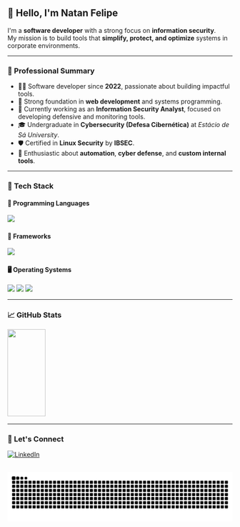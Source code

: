 ## 👋 Hello, I'm Natan Felipe

I'm a **software developer** with a strong focus on **information security**.  
My mission is to build tools that **simplify, protect, and optimize** systems in corporate environments.

---

### 💼 Professional Summary

- 👨‍💻 Software developer since **2022**, passionate about building impactful tools.
- 🚀 Strong foundation in **web development** and systems programming.
- 🔐 Currently working as an **Information Security Analyst**, focused on developing defensive and monitoring tools.
- 🎓 Undergraduate in **Cybersecurity (Defesa Cibernética)** at *Estácio de Sá University*.
- 🛡️ Certified in **Linux Security** by **IBSEC**.
- 🧠 Enthusiastic about **automation**, **cyber defense**, and **custom internal tools**.

---

### 🧰 Tech Stack

#### 🚀 Programming Languages

<div align="left">
  <img src="https://skillicons.dev/icons?i=typescript,java,python,c,powershell,bash&perline=10" />
</div>

#### 🚀 Frameworks

<div align="left">
  <img src="https://skillicons.dev/icons?i=spring,nest,express,angular,react&perline=10" />
</div>

#### 🖥️ Operating Systems

<div align="left">
  <img src="https://skillicons.dev/icons?i=debian,kali,ubuntu,redhat,windows&perline=10" />
  <img src="https://tryhackme.com/img/badges/owasptop10.svg" height="50px" />
  <img src="https://tryhackme.com/img/badges/mrrobot.svg" height="55px" />
</div>

---

### 📈 GitHub Stats

<div align="left">
  <img width="41%" height="195px" src="https://github-readme-stats.vercel.app/api/top-langs/?username=natanzeraa&layout=compact&hide_border=true&title_color=8f00ff&text_color=ffffff&bg_color=0d1117&hide=c,C%2B%2B,python,php" />
</div>

---

### 🤝 Let's Connect

[![LinkedIn](https://img.shields.io/badge/LinkedIn-Connect-blue?style=for-the-badge&logo=linkedin)](https://www.linkedin.com/in/natan-oliveira-71023822b/)

<br clear="both">

<img src="https://raw.githubusercontent.com/natanzeraa/natanzeraa/output/snake.svg" alt="Snake animation" />
